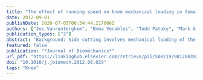 ```yaml
---
title: "The effect of running speed on knee mechanical loading in females during side cutting"
date: 2012-09-01
publishDate: 2020-07-05T06:34:44.217006Z
authors: ["Jos Vanrenterghem", "Emma Venables", "Todd Pataky", "Mark A. Robinson"]
publication_types: ["2"]
abstract: "Background: Side cutting involves mechanical loading of the knee which has been associated with anterior cruciate ligament injury risk. Despite a fast growing body of research, the relationship between loading mechanisms and running speed is still unclear. The aim of this study was to investigate how running speed determines a likely trade-off between task achievement and actual mechanical loading. Methods: Fourteen female participants (mean age¼ 20.6 70.7 yr, height ¼ 1.66 7 0.05 m, mass ¼ 57.5 7 6.9 kg) performed 451 side cutting manoeuvres at 2, 3, 4 and 5 m sÀ1 approach speeds. Three dimensional motion and ground reaction forces were recorded to calculate whole body centre of mass (CoM) velocity and lower limb kinematics and kinetics, focusing on knee ﬂexion angle at touch-down and peak knee valgus loading during weight acceptance. One-way repeated measures ANOVA and onedimensional statistical parametric mapping were used to identify signiﬁcant speed effects on task achievement and mechanical loading. Results: Analysis of CoM velocities revealed that side cutting manoeuvres at higher running speeds matched the task requirements to a lesser extent. Despite a gradual increase of anterior–posterior deceleration and medio-lateral acceleration with running speed, knee loading mechanisms only reached meaningful levels from a 4 m sÀ1 running speed. Conclusion: Our results conﬁrmed a trade-off between task achievement and actual mechanical loading. This identiﬁed a need for standardisation of reporting running speeds. Taking into account also safety considerations, standardisation of a 4 m sÀ1 running speed is proposed for female athletes. & 2012 Elsevier Ltd. All rights reserved."
featured: false
publication: "*Journal of Biomechanics*"
url_pdf: "https://linkinghub.elsevier.com/retrieve/pii/S0021929012003922"
doi: "10.1016/j.jbiomech.2012.06.029"
tags: "Knee"
---
```

